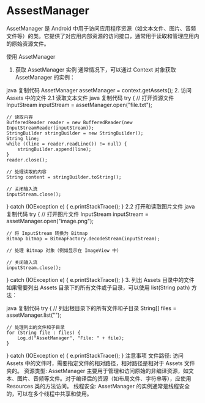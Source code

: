 # AssestManager

AssetManager 是 Android 中用于访问应用程序资源（如文本文件、图片、音频文件等）的类。它提供了对应用内部资源的访问接口，通常用于读取和管理应用内的原始资源文件。

使用 AssetManager
1. 获取 AssetManager 实例
通常情况下，可以通过 Context 对象获取 AssetManager 的实例：

java
复制代码
AssetManager assetManager = context.getAssets();
2. 访问 Assets 中的文件
2.1 读取文本文件
java
复制代码
try {
    // 打开资源文件
    InputStream inputStream = assetManager.open("file.txt");

    // 读取内容
    BufferedReader reader = new BufferedReader(new InputStreamReader(inputStream));
    StringBuilder stringBuilder = new StringBuilder();
    String line;
    while ((line = reader.readLine()) != null) {
        stringBuilder.append(line);
    }
    reader.close();

    // 处理读取的内容
    String content = stringBuilder.toString();

    // 关闭输入流
    inputStream.close();
} catch (IOException e) {
    e.printStackTrace();
}
2.2 打开和读取图片文件
java
复制代码
try {
    // 打开图片文件
    InputStream inputStream = assetManager.open("image.png");

    // 将 InputStream 转换为 Bitmap
    Bitmap bitmap = BitmapFactory.decodeStream(inputStream);

    // 处理 Bitmap 对象（例如显示在 ImageView 中）

    // 关闭输入流
    inputStream.close();
} catch (IOException e) {
    e.printStackTrace();
}
3. 列出 Assets 目录中的文件
如果需要列出 Assets 目录下的所有文件或子目录，可以使用 list(String path) 方法：

java
复制代码
try {
    // 列出根目录下的所有文件和子目录
    String[] files = assetManager.list("");

    // 处理列出的文件和子目录
    for (String file : files) {
        Log.d("AssetManager", "File: " + file);
    }
} catch (IOException e) {
    e.printStackTrace();
}
注意事项
文件路径: 访问 Assets 中的文件时，需要指定文件的相对路径，相对路径是相对于 Assets 文件夹的。
资源类型: AssetManager 主要用于管理和访问原始的非编译资源，如文本、图片、音频等文件。对于编译后的资源（如布局文件、字符串等），应使用 Resources 类的方法访问。
线程安全: AssetManager 的实例通常是线程安全的，可以在多个线程中共享和使用。